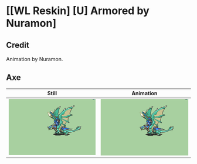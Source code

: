 # [\[WL Reskin\] \[U\] Armored by Nuramon]

## Credit

Animation by Nuramon.
	
## Axe

| Still | Animation |
| :---: | :-------: |
| ![Axe still](./Axe_000.png) | ![Axe animation](./Axe.gif) |
